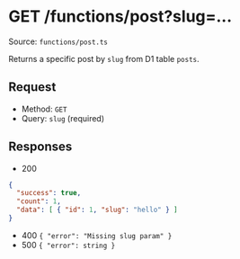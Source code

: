 # GET /functions/post?slug=...

Source: `functions/post.ts`

Returns a specific post by `slug` from D1 table `posts`.

## Request
- Method: `GET`
- Query: `slug` (required)

## Responses
- 200
```json
{
  "success": true,
  "count": 1,
  "data": [ { "id": 1, "slug": "hello" } ]
}
```
- 400 `{ "error": "Missing slug param" }`
- 500 `{ "error": string }`
